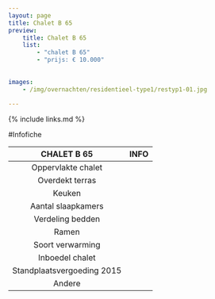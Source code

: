 ```yaml
---
layout: page
title: Chalet B 65
preview: 
    title: Chalet B 65
    list:
        - "chalet B 65"
        - "prijs: € 10.000"
        
        
images:
    - /img/overnachten/residentieel-type1/restyp1-01.jpg
    
---
```


{% include links.md %}



#Infofiche 

CHALET B 65                 | INFO        | 
:--------------------------:|:-----------:|
Oppervlakte chalet          |
Overdekt terras             | 
Keuken                      |
Aantal slaapkamers          |
Verdeling bedden            |
Ramen                       |
Soort verwarming            |
Inboedel chalet             |
Standplaatsvergoeding 2015  |
Andere                      |